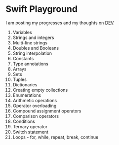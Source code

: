 # Swift Playground

I am posting my progresses and my thoughts on [DEV](https://dev.to/rossanodan)

1. Variables
2. Strings and integers
3. Multi-line strings
4. Doubles and Booleans
5. String interpolation
6. Constants
7. Type annotations
8. Arrays
9. Sets
10. Tuples
11. Dictionaries
12. Creating empty collections
13. Enumerations
14. Arithmetic operations
15. Operator overloading
16. Compound assignment operators
17. Comparison operators
18. Conditions
19. Ternary operator
20. Switch statement
21. Loops - for, while, repeat, break, continue
